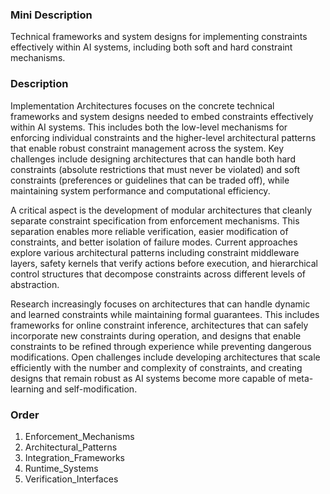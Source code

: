### Mini Description

Technical frameworks and system designs for implementing constraints effectively within AI systems, including both soft and hard constraint mechanisms.

### Description

Implementation Architectures focuses on the concrete technical frameworks and system designs needed to embed constraints effectively within AI systems. This includes both the low-level mechanisms for enforcing individual constraints and the higher-level architectural patterns that enable robust constraint management across the system. Key challenges include designing architectures that can handle both hard constraints (absolute restrictions that must never be violated) and soft constraints (preferences or guidelines that can be traded off), while maintaining system performance and computational efficiency.

A critical aspect is the development of modular architectures that cleanly separate constraint specification from enforcement mechanisms. This separation enables more reliable verification, easier modification of constraints, and better isolation of failure modes. Current approaches explore various architectural patterns including constraint middleware layers, safety kernels that verify actions before execution, and hierarchical control structures that decompose constraints across different levels of abstraction.

Research increasingly focuses on architectures that can handle dynamic and learned constraints while maintaining formal guarantees. This includes frameworks for online constraint inference, architectures that can safely incorporate new constraints during operation, and designs that enable constraints to be refined through experience while preventing dangerous modifications. Open challenges include developing architectures that scale efficiently with the number and complexity of constraints, and creating designs that remain robust as AI systems become more capable of meta-learning and self-modification.

### Order

1. Enforcement_Mechanisms
2. Architectural_Patterns
3. Integration_Frameworks
4. Runtime_Systems
5. Verification_Interfaces
